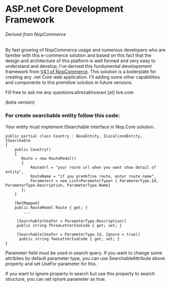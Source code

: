 # ASP.net Core Development Framework
###### Derived from NopCommerce

By fast growing of NopCommerce usage and numerous developers who are familier with this e-commerce solution and based on this fact that the design and architecture of this platform is well formed and very easy to understand and develop, I've derived this fundumental developement framework from [V4.1 of NopCommerce](https://github.com/nopSolutions/nopCommerce).
This solution is a boilerplate for creating any .net Core web application.
I'll adding some other capabilities and components to this premitive solution in future versions.


Fill free to ask me any questions:alirezakhosravi [at] live.com


(beta version)

### For create searchable entity follow this code:
Your entity must implement ISearchable interface in Nop.Core solution.
```
public partial class Country : BaseEntity, ILocalizedEntity, ISearchable
{
    public Country()
    {
       Route = new RouteModel()
       {
           RouteUrl = "your route url when you want show detail of entity",
           RouteName = "if you predefine route, enter route name",
           Parameters = new List<ParameterType> { ParameterType.Id, ParameterType.Description, ParameterType.Name}
       };
    }
    
    [NotMapped]
    public RouteModel Route { get; }
        ...
        
     [Searchable(UseFor = ParameterType.Description)]
     public string ThreeLetterIsoCode { get; set; }
     
     [Searchable(UseFor = ParameterType.Id, Ignore = true)]
      public string TwoLetterIsoCode { get; set; }
}
```
Parameter field must be used in search query.
If you want to change some attribites by default parameter type, you can use SearchableAttribute above property and set UseFor parameter for this.

If you want to ignore property in search but use this property to search structure, you can set iqnore parameter as true. 
